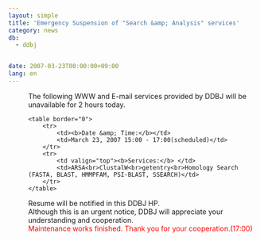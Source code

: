 ```yaml
---
layout: simple
title: 'Emergency Suspension of "Search &amp; Analysis" services'
category: news
db:
  - ddbj


date: 2007-03-23T00:00:00+09:00
lang: en
---
```


<html>
<dd>The following WWW and E-mail services provided by DDBJ will be unavailable for 2 hours today.
<dd>

    <table border="0">
        <tr>
            <td><b>Date &amp; Time:</b></td>
            <td>March 23, 2007 15:00 - 17:00(scheduled)</td>
        </tr>
        <tr>
            <td valign="top"><b>Services:</b> </td>
            <td>ARSA<br>ClustalW<br>getentry<br>Homology Search (FASTA, BLAST, HMMPFAM, PSI-BLAST, SSEARCH)</td>
        </tr>
    </table>
<dd>Resume will be notified in this DDBJ HP.
<dd>Although this is an urgent notice, DDBJ will appreciate your understanding and cooperation.
<dd>
    <font color="#ff0000">Maintenance works finished. Thank you for your cooperation.(17:00)</font>
</dd>
</dd>
</dd>
</dd>
</dd>
</html>
